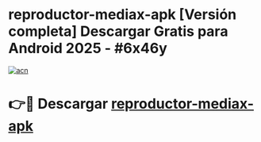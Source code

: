 # reproductor-mediax-apk  [Versión completa] Descargar Gratis para Android 2025 - #6x46y

[![acn](https://github.com/user-attachments/assets/0f9c940e-d8b0-45ae-aac7-cd30a18b3e1c)](https://apps.freeplayer.one?title=reproductor-mediax-apk&ref=9F)

# 👉🔴 Descargar [reproductor-mediax-apk](https://apps.freeplayer.one?title=reproductor-mediax-apk&ref=9F)